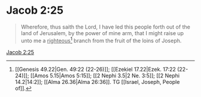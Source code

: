 # Jacob 2:25

> Wherefore, thus saith the Lord, I have led this people forth out of the land of Jerusalem, by the power of mine arm, that I might raise up unto me a <u>righteous</u>[^a] branch from the fruit of the loins of Joseph.

[Jacob 2:25](https://www.churchofjesuschrist.org/study/scriptures/bofm/jacob/2?lang=eng&id=p25#p25)


[^a]: [[Genesis 49.22|Gen. 49:22 (22-26)]]; [[Ezekiel 17.22|Ezek. 17:22 (22-24)]]; [[Amos 5.15|Amos 5:15]]; [[2 Nephi 3.5|2 Ne. 3:5]]; [[2 Nephi 14.2|14:2]]; [[Alma 26.36|Alma 26:36]]. TG [[Israel, Joseph, People of]].
